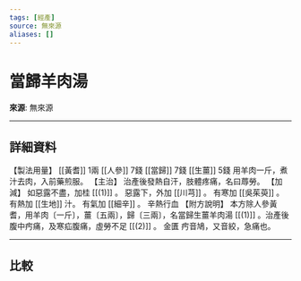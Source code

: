 ```yaml
---
tags: [經產]
source: 無來源
aliases: []
---
```


# 當歸羊肉湯

**來源**: 無來源  

---

## 詳細資料
【製法用量】 [[黃耆]] 1兩 [[人參]] 7錢 [[當歸]] 7錢 [[生薑]] 5錢
用羊肉一斤，煮汁去肉，入前藥煎服。
【主治】
治產後發熱自汗，肢體疼痛，名曰蓐勞。
【加減】
如惡露不盡，加桂 [[(1)]] 。
惡露下，外加 [[川芎]] 。
有寒加 [[吳茱萸]] 。
有熱加 [[生地]] 汁。
有氣加 [[細辛]] 。
辛熱行血
【附方說明】
本方除人參黃耆，用羊肉〔一斤〕，薑〔五兩〕，歸〔三兩〕，名當歸生薑羊肉湯 [[(1)]] 。治產後腹中㽲痛，及寒疝腹痛，虛勞不足 [[(2)]] 。
金匱
㽲音鳩，又音絞，急痛也。

---

## 比較
